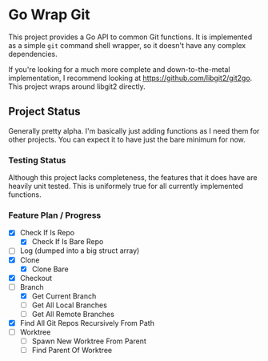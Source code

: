 # Go Wrap Git

This project provides a Go API to common Git functions. It is implemented
as a simple `git` command shell wrapper, so it doesn't have any complex
dependencies.

If you're looking for a much more complete and down-to-the-metal implementation,
I recommend looking at https://github.com/libgit2/git2go. This project wraps
around libgit2 directly.

## Project Status

Generally pretty alpha. I'm basically just adding functions as I need them
for other projects. You can expect it to have just the bare minimum for now.

### Testing Status

Although this project lacks completeness, the features that it does have are
heavily unit tested. This is uniformely true for all currently implemented
functions.

### Feature Plan / Progress

- [X] Check If Is Repo
    - [X] Check If Is Bare Repo
- [ ] Log (dumped into a big struct array)
- [X] Clone
    - [X] Clone Bare
- [X] Checkout
- [ ] Branch
    - [X] Get Current Branch
    - [ ] Get All Local Branches
    - [ ] Get All Remote Branches
- [X] Find All Git Repos Recursively From Path
- [ ] Worktree 
    - [ ] Spawn New Worktree From Parent
    - [ ] Find Parent Of Worktree
